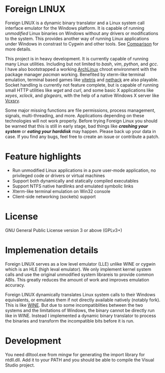 Foreign LINUX
======

Foreign LINUX is a dynamic binary translator and a Linux system call interface emulator for the Windows platform. It is capable of running *unmodified* Linux binaries on Windows without any drivers or modifications to the system. This provides another way of running Linux applications under Windows in constrast to Cygwin and other tools. See [Comparison](https://github.com/wishstudio/flinux/wiki/Comparison) for more details.

This project is in heavy development. It is currently capable of running many Linux utilities. Including but not limited to *bash*, *vim*, *python*, and *gcc*. I have also bootstrapped a working [ArchLinux](http://www.archlinux.org/) chroot environment with the package manager *pacman* working. Benefited by xterm-like terminal emulation, terminal based games like [vitetris](www.victornils.net/tetris/) and [nethack](http://www.nethack.org) are also playable. Socket handling is currently not feature complete, but is capable of running small HTTP utilities like *wget* and *curl*, and some basic X applications like *xeyes*, *xclock*, and *glxgears*, with the help of a native Windows X server like [Vcxsrv](sourceforge.net/projects/vcxsrv/).

Some major missing functions are file permissions, process management, signals, multi-threading, and more. Applications depending on these technologies will not work properly. Before trying Foreign Linux you should be warned that this is still in early stage, bad things like ***crashing your system*** or ***eating your harddisk*** may happen. Please back up your data in case. If you find any bugs, feel free to create an issue or contribute a patch.

Feature highlights
======
* Run unmodified Linux applications in a pure user-mode application, no privileged code or drivers or virtual machines
* Support both dynamically and statically compiled executables
* Support NTFS native hardlinks and emulated symbolic links
* Xterm-like terminal emulation on Win32 console
* Client-side networking (sockets) support

License
======
GNU General Public License version 3 or above (GPLv3+)

Implemenation details
======
Foreign LINUX serves as a low level emulator (LLE) unlike WINE or cygwin which is an HLE (high leval emulator). We only implement kernel system calls and use the original unmodified system librareis to provide common ABIs. This greatly reduces the amount of work and improves emulation accuracy.


Foreign LINUX dynamically translates Linux system calls to their Windows equivalents, or emulates them if not directly available natively (notably fork). This is like [WINE](http://www.winehq.org). But due to some incompatiblities between the two systems and the limitations of Windows, the binary cannot be directly run like in WINE. Instead I implemented a dynamic binary translator to process the binaries and transform the incompatible bits before it is run.

Development
======
You need dlltool.exe from mingw for generating the import library for ntdll.dll. Add it to your PATH and you should be able to compile the Visual Studio project.
